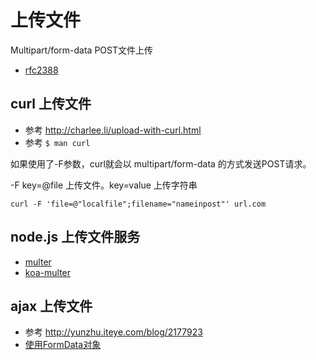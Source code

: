 # 上传文件

Multipart/form-data POST文件上传

* [rfc2388](https://tools.ietf.org/html/rfc2388)

## curl 上传文件

* 参考 <http://charlee.li/upload-with-curl.html>
* 参考 `$ man curl`

如果使用了-F参数，curl就会以 multipart/form-data 的方式发送POST请求。

-F key=@file 上传文件。key=value 上传字符串

```
curl -F 'file=@"localfile";filename="nameinpost"' url.com
```

## node.js 上传文件服务

* [multer
](https://github.com/expressjs/multer)
* [koa-multer](https://github.com/koa-modules/multer)

## ajax 上传文件

* 参考 <http://yunzhu.iteye.com/blog/2177923>
* [使用FormData对象](https://developer.mozilla.org/zh-CN/docs/Web/Guide/Using_FormData_Objects)

